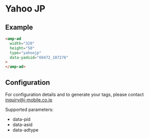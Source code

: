 <!---
Copyright 2015 The AMP HTML Authors. All Rights Reserved.

Licensed under the Apache License, Version 2.0 (the "License");
you may not use this file except in compliance with the License.
You may obtain a copy of the License at

      http://www.apache.org/licenses/LICENSE-2.0

Unless required by applicable law or agreed to in writing, software
distributed under the License is distributed on an "AS-IS" BASIS,
WITHOUT WARRANTIES OR CONDITIONS OF ANY KIND, either express or implied.
See the License for the specific language governing permissions and
limitations under the License.
-->

# Yahoo JP

## Example

```html
<amp-ad 
  width="320"
  height="50"
  type="yahoojp"
  data-yadsid="69472_107276"
>
</amp-ad>
```

## Configuration

For configuration details and to generate your tags, please contact inquiry@i-mobile.co.jp

Supported parameters:

- data-pid
- data-asid
- data-adtype
